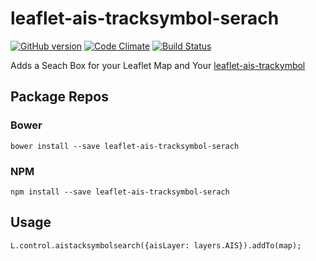 # leaflet-ais-tracksymbol-serach

[![GitHub version](https://badge.fury.io/gh/PowerPan%2Fleaflet-ais-tracksymbol-search.svg)](http://badge.fury.io/gh/PowerPan%2Fleaflet-ais-tracksymbol-search) [![Code Climate](https://codeclimate.com/github/PowerPan/leaflet-ais-tracksymbol-search/badges/gpa.svg)](https://codeclimate.com/github/PowerPan/leaflet-ais-tracksymbol-search) [![Build Status](https://travis-ci.org/PowerPan/leaflet-ais-tracksymbol-search.svg?branch=master)](https://travis-ci.org/PowerPan/leaflet-ais-tracksymbol-search)

Adds a Seach Box for your Leaflet Map and Your [leaflet-ais-trackymbol](https://github.com/PowerPan/leaflet-ais-tracksymbol)

## Package Repos

### Bower
```
bower install --save leaflet-ais-tracksymbol-serach
```

### NPM
```
npm install --save leaflet-ais-tracksymbol-serach
```

## Usage

```
L.control.aistacksymbolsearch({aisLayer: layers.AIS}).addTo(map);
```
